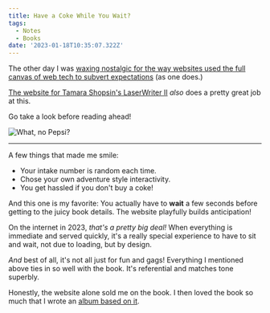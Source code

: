```yaml
---
title: Have a Coke While You Wait?
tags:
  - Notes
  - Books
date: '2023-01-18T10:35:07.322Z'
---
```


The other day I was [waxing nostalgic for the way websites used the full canvas of web tech to subvert expectations](/web2000) (as one does.)

[The website for Tamara Shopsin's LaserWriter II](https://tamarashopsin.com/lw2/) _also_ does a pretty great job at this.

Go take a look before reading ahead!

![What, no Pepsi?](https://padilla-media.s3.amazonaws.com/blog/imgs/Screen+Shot+2023-01-13+at+9.46.37+AM.png)

---

A few things that made me smile:

- Your intake number is random each time.
- Chose your own adventure style interactivity.
- You get hassled if you don't buy a coke!

And this one is my favorite: You actually have to **wait** a few seconds before getting to the juicy book details. The website playfully builds anticipation!

On the internet in 2023, _that's a pretty big deal!_ When everything is immediate and served quickly, it's a really special experience to have to sit and wait, not due to loading, but by design.

_And_ best of all, it's not all just for fun and gags! Everything I mentioned above ties in so well with the book. It's referential and matches tone superbly.

Honestly, the website alone sold me on the book. I then loved the book so much that I wrote an [album based on it](/tekserve).
